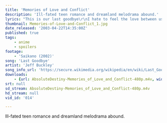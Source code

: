 ```yaml
---
title: 'Memories of Love and Conflict'
description: 'Ill-fated teen romance and dreamland melodrama abound.'
lyrics: "This is our last goodbye\r\nI hate to feel the love between us die.\r\nBut it's over\r\nJust hear this and then I'll go:\r\nYou gave me more to live for,\r\nMore than you'll ever know.\r\n\r\nWell, this is our last embrace,\r\nMust I dream and always see your face?\r\nWhy can't we overcome this wall?\r\nBaby, maybe it's just because I didn't know you at all.\r\n\r\nKiss me, please kiss me,\r\nBut kiss me out of desire, babe, and not consolation.\r\nOh, you know it makes me so angry 'cause I know that in time\r\nI'll only make you cry, this is our last goodbye.\r\n\r\nDid you say, \"No, this can't happen to me\"?\r\nAnd did you rush to the phone to call?\r\nWas there a voice unkind in the back of your mind saying,\r\n\"Maybe, you didn't know him at all,\r\nyou didn't know him at all,\r\noh, you didn't know\"?\r\n\r\nWell, the bells out in the church tower chime,\r\nBurning clues into this heart of mine.\r\nThinking so hard on her soft eyes, and the memories\r\nOffer signs that it's over, it's over."
thumbnail: Memories-of-Love-and-Conflict_1.jpg
date_released: '2003-04-22T14:35:00Z'
published: true
tags:
    - anime
    - spoilers
footage:
    - 'Saikano (2002)'
song: 'Last Goodbye'
artist: 'Jeff Buckley'
song_info_url: 'https://secure.wikimedia.org/wikipedia/en/wiki/Last_Goodbye_%28Jeff_Buckley_song%29'
downloads:
    - {url: AbsoluteDestiny-Memories_of_Love_and_Conflict-480p.m4v, width: 848, height: 480, mimetype: video/mp4}
srt: null
sd_stream: AbsoluteDestiny-Memories_of_Love_and_Conflict-480p.m4v
hd_stream: null
vid_id: '014'

---
```

Ill-fated teen romance and dreamland melodrama abound.
